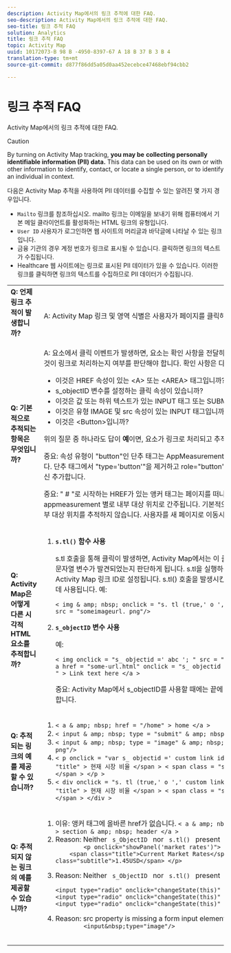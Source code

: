 ```yaml
---
description: Activity Map에서의 링크 추적에 대한 FAQ.
seo-description: Activity Map에서의 링크 추적에 대한 FAQ.
seo-title: 링크 추적 FAQ
solution: Analytics
title: 링크 추적 FAQ
topic: Activity Map
uuid: 10172073-B 98 B -4950-8397-67 A 18 B 37 B 3 B 4
translation-type: tm+mt
source-git-commit: d877f86dd5a05d0aa452ecebce47468ebf94cbb2

---
```



# 링크 추적 FAQ

Activity Map에서의 링크 추적에 대한 FAQ.

>[!CAUTION]
>
>By turning on Activity Map tracking, **you may be** **collecting personally identifiable information (PII) data.** This data can be used on its own or with other information to identify, contact, or locate a single person, or to identify an individual in context.

다음은 Activity Map 추적을 사용하여 PII 데이터를 수집할 수 있는 알려진 몇 가지 경우입니다.

* `Mailto` 링크를 참조하십시오. mailto 링크는 이메일을 보내기 위해 컴퓨터에서 기본 메일 클라이언트를 활성화하는 HTML 링크의 유형입니다.
* `User ID` 사용자가 로그인하면 웹 사이트의 머리글과 바닥글에 나타날 수 있는 링크입니다.
* 금융 기관의 경우 계정 번호가 링크로 표시될 수 있습니다. 클릭하면 링크의 텍스트가 수집됩니다.
* Healthcare 웹 사이트에는 링크로 표시된 PII 데이터가 있을 수 있습니다. 이러한 링크를 클릭하면 링크의 텍스트를 수집하므로 PII 데이터가 수집됩니다.

<table id="table_0951EAC617344156BAE43000CCD838AF"> 
 <tbody> 
  <tr> 
   <td colname="col1"> <b>Q: 언제 링크 추적이 발생합니까?</b> <p> </p> </td> 
   <td colname="col2"> A: Activity Map 링크 및 영역 식별은 사용자가 페이지를 클릭하면 수행됩니다. </td> 
  </tr> 
  <tr> 
   <td colname="col1"> <b>Q: 기본적으로 추적되는 항목은 무엇입니까?</b> <p> </p> </td> 
   <td colname="col2"> A: 요소에서 클릭 이벤트가 발생하면, 요소는 확인 사항을 전달하여 AppMeasurement에서 이것이 링크로 처리하는지 여부를 판단해야 합니다. 확인 사항은 다음과 같습니다. 
    <ul id="ul_81B9A5A7F8534E71AEF68F2199A154F0"> 
     <li id="li_49F6DDD9DC124AE5846EC5B7D7BEA20E">이것은 HREF 속성이 있는 &lt;A&gt; 또는 &lt;AREA&gt; 태그입니까? </li> 
     <li id="li_77828D24D54343E5B9A1FF7345221781">s_objectID 변수를 설정하는 클릭 속성이 있습니까? </li> 
     <li id="li_D4B0AEEEA58A4F82A1BCBD3971A60D02">이것은 값 또는 하위 텍스트가 있는 INPUT 태그 또는 SUBMIT 단추입니까? </li> 
     <li id="li_F7ABE88308E1413E9B9C2224DEC91BAB">이것은 유형 IMAGE 및 src 속성이 있는 INPUT 태그입니까? </li> 
     <li id="li_F34A0C986E8040109A1DDF88C26E56D5">이것은 &lt;Button&gt;입니까? </li> 
    </ul> <p>위의 질문 중 하나라도 답이 <b>예</b>이면, 요소가 링크로 처리되고 추적됩니다. </p> <p>중요: 속성 유형이 "button"인 단추 태그는 AppMeasurement에서 링크로 간주되지 않습니다. 단추 태그에서 "type='button'"을 제거하고 role="button" 또는 submit="button"을 대신 추가합니다. </p> <p>중요: " # "로 시작하는 HREF가 있는 앵커 태그는 페이지를 떠나지 않기 때문에 링크가 아닌 appmeasurement 별로 내부 대상 위치로 간주됩니다. 기본적으로 Activity Map는 이러한 내부 대상 위치를 추적하지 않습니다. 사용자를 새 페이지로 이동시키는 링크만 추적합니다.</p></td> 
  </tr> 
  <tr> 
   <td colname="col1"> <b>Q: Activity Map은 어떻게 다른 시각적 HTML 요소를 추적합니까?</b> </td> 
   <td colname="col2"> 
    <ol id="ol_DA3AED165CFF44B08DFB386D4DEE26C5"> 
     <li id="li_E3E3F498F37B4FADAFDA39CCAE41511F"> <b><code>s.tl()</code> 함수 사용</b> <p>s.tl 호출을 통해 클릭이 발생하면, Activity Map에서는 이 클릭 이벤트를 받고 linkName 문자열 변수가 발견되었는지 판단하게 됩니다. s.tl을 실행하는 동안, 해당 linkName은 Activity Map 링크 ID로 설정됩니다. s.tl() 호출을 발생시킨 클릭 요소는 영역을 결정하는 데 사용됩니다. 예: </p> <p> 
       <code>&lt; img &amp; amp; nbsp; onclick = "s. tl (true,' o ',' abc ')" &amp; amp; nbsp; src = "someimageurl. png"/&gt; </code>
  </p> </li> 
     <li id="li_A93725B810FE408BA5E6B267CF8CEAE5"> <b><code>s_objectID</code> 변수 사용</b> <p>예: </p> <p> 
       <code>&lt; img onclick = "s_ objectid =' abc '; " src = "someimageurl. png"/&gt; &lt; a href = "some-url.html" onclick = "s_ objectid =' abc '; " &gt; Link text here &lt;/a &gt; </code>
  </p> <p>중요: Activity Map에서 s_objectID를 사용할 때에는 끝에 추가하는 세미콜론(;)이 있어야 합니다. </p> </li> 
    </ol> </td> 
  </tr> 
  <tr> 
   <td colname="col1"> <b>Q: 추적되는 링크의 예를 제공할 수 있습니까?</b> </td> 
   <td colname="col2"> 
    <ol id="ol_697E5CE0B84D4A309DD80670697A02BA"> 
     <li id="li_2C511EFD10F14F438B1F3A1BAB4B45E0"> 
      <code>&lt; a &amp; amp; nbsp; href = "/home" &gt; home &lt;/a &gt; </code>
  </li> 
     <li id="li_76F3DB36ED734132A2386871E6EB4929"> 
      <code>&lt; input &amp; amp; nbsp; type = "submit" &amp; amp; nbsp; value = "submit"/&gt; </code>
  </li> 
     <li id="li_10CF9EDA224645169E7CDF74956DB98B"> 
      <code>&lt; input &amp; amp; nbsp; type = "image" &amp; amp; nbsp; src = "submit-button. png"/&gt; </code>
  </li> 
     <li id="li_9FA171D7F49547E798DE21869F73A402"> 
      <code>&lt; p onclick = "var s_ objectid =' custom link id '; " &gt; &lt; span class = "title" &gt; 현재 시장 비율 &lt;/span &gt; &lt; span class = "subtitle" &gt; 1.45 USD &lt;/span &gt; &lt;/p &gt; </code>
  </li> 
     <li id="li_C5D77589006E4514AA6F3AEB509A0BAF"> 
      <code>&lt; div onclick = "s. tl (true,' o ',' custom link id ')" &gt; &lt; span class = "title" &gt; 현재 시장 비율 &lt;/span &gt; &lt; span class = "subtitle" &gt; 1.45 usd &lt;/span &gt; &lt;/div &gt; </code>
  </li> 
    </ol> </td> 
  </tr> 
  <tr> 
   <td colname="col1"> <b>Q: 추적되지 않는 링크의 예를 제공할 수 있습니까?</b> </td> 
   <td colname="col2"> 
    <ol id="ol_CDFDB572F76B4F68A64B66A6B0237547"> 
     <li id="li_99372060646B43EF94C13A9C682CE693">이유: 앵커 태그에 올바른 href가 없습니다. 
      <code>&lt; a &amp; amp; nbsp; name = "inneranchor" &gt; section &amp; amp; nbsp; header &lt;/a &gt; </code>
  </li> 
     <li id="li_736A5F7DC2D74B4DA1CECEE3AD10EB19">Reason: Neither <code> s_ObjectID </code> nor <code> s.tl() </code> present 
      <code>
        &lt;p onclick="showPanel('market rates')"&gt;     &lt;span class="title"&gt;Current Market Rates&lt;/span&gt;&lt;span  class="subtitle"&gt;1.45USD&lt;/span&gt; &lt;/p&gt;
      </code> </li> 
     <li id="li_45F9ED97140F47F99F8C167BC1DC546F">Reason: Neither <code> s_ObjectID </code> nor <code> s.tl() </code> present 
      <code>
        &lt;input type="radio" onclick="changeState(this)" name="group1" value="A"/&gt; &lt;input type="radio" onclick="changeState(this)" name="group1" value="B"/&gt; &lt;input type="radio" onclick="changeState(this)" name="group1" value="C"/&gt;
      </code> </li> 
     <li id="li_9EBFCC58F3A94F30BA62156F14B15D55">Reason: src property is missing a form input element 
      <code>
        &lt;input&amp;nbsp;type="image"/&gt; 
      </code> </li> 
    </ol> </td> 
  </tr> 
 </tbody> 
</table>

